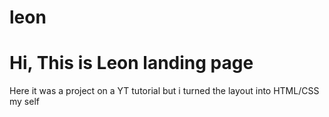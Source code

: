 # leon
<h1>Hi, This is Leon landing page</h1>
<p>Here it was a project on a YT tutorial but i turned the layout into HTML/CSS my self</p>
